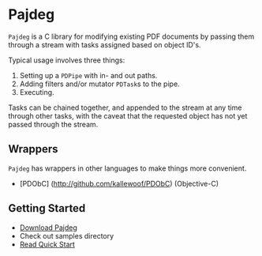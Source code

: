 Pajdeg
======

`Pajdeg` is a C library for modifying existing PDF documents by passing them through a stream with tasks assigned based on object ID's.

Typical usage involves three things:

1. Setting up a `PDPipe` with in- and out paths.
2. Adding filters and/or mutator `PDTask`s to the pipe.
3. Executing.

Tasks can be chained together, and appended to the stream at any time through other tasks, with the caveat that the requested object has not yet passed through the stream.

## Wrappers

`Pajdeg` has wrappers in other languages to make things more convenient.

- [PDObC] (http://github.com/kallewoof/PDObC) (Objective-C)

## Getting Started

- [Download Pajdeg](https://github.com/kallewoof/pajdeg/archive/master.zip)
- Check out samples directory
- [Read Quick Start](https://github.com/kallewoof/pajdeg/wiki/Quick-Start)
